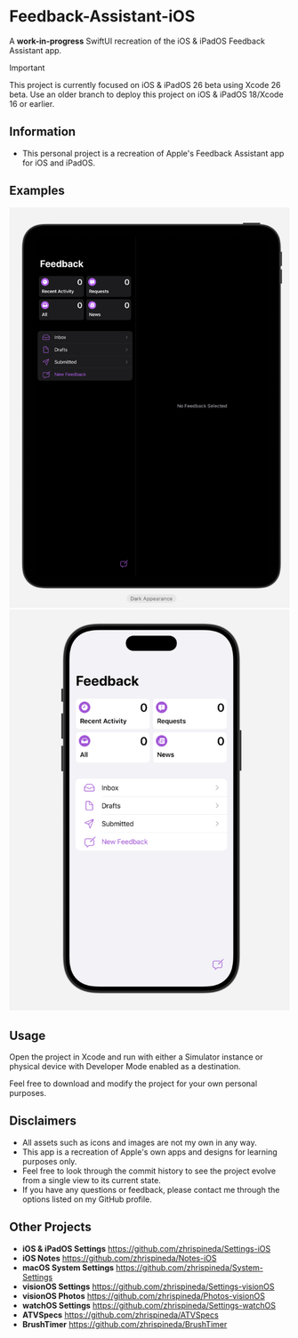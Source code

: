 #  Feedback-Assistant-iOS
A **work-in-progress** SwiftUI recreation of the iOS & iPadOS Feedback Assistant app.

> [!IMPORTANT]  
> This project is currently focused on iOS & iPadOS 26 beta using Xcode 26 beta. Use an older branch to deploy this project on iOS & iPadOS 18/Xcode 16 or earlier.

## Information
- This personal project is a recreation of Apple's Feedback Assistant app for iOS and iPadOS.

## Examples
![An image displaying a preview of the the Feedback Assistant-like project on an 11-inch iPad with its theme set to dark mode.](Assets/Dark.png)
![An image displaying a preview of the Feedback Assistant-like project on a Dynamic Island iPhone with its theme set to light mode.](Assets/Light.png)

## Usage
Open the project in Xcode and run with either a Simulator instance or physical device with Developer Mode enabled as a destination.

Feel free to download and modify the project for your own personal purposes.

## Disclaimers
- All assets such as icons and images are not my own in any way.
- This app is a recreation of Apple's own apps and designs for learning purposes only.
- Feel free to look through the commit history to see the project evolve from a single view to its current state.
- If you have any questions or feedback, please contact me through the options listed on my GitHub profile.

## Other Projects
- **iOS & iPadOS Settings** https://github.com/zhrispineda/Settings-iOS
- **iOS Notes** https://github.com/zhrispineda/Notes-iOS
- **macOS System Settings** https://github.com/zhrispineda/System-Settings
- **visionOS Settings** https://github.com/zhrispineda/Settings-visionOS
- **visionOS Photos** https://github.com/zhrispineda/Photos-visionOS
- **watchOS Settings** https://github.com/zhrispineda/Settings-watchOS
- **ATVSpecs** https://github.com/zhrispineda/ATVSpecs
- **BrushTimer** https://github.com/zhrispineda/BrushTimer
